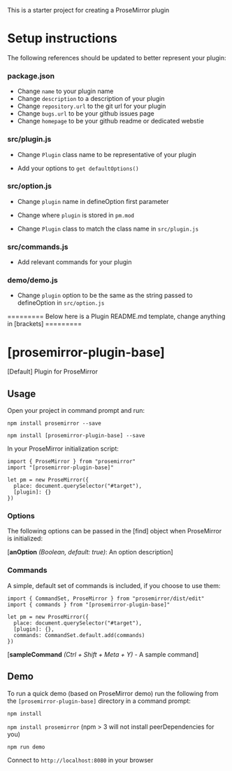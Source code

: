 This is a starter project for creating a ProseMirror plugin

# Setup instructions

The following references should be updated to better represent your plugin:


### package.json

- Change `name` to your plugin name
- Change `description` to a description of your plugin
- Change `repository.url` to the git url for your plugin
- Change `bugs.url` to be your github issues page
- Change `homepage` to be your github readme or dedicated webstie



### src/plugin.js

- Change `Plugin` class name to be representative of your plugin

- Add your options to `get defaultOptions()`


### src/option.js

- Change `plugin` name in defineOption first parameter

- Change where `plugin` is stored in `pm.mod`

- Change `Plugin` class to match the class name in `src/plugin.js`


### src/commands.js

- Add relevant commands for your plugin



### demo/demo.js

- Change `plugin` option to be the same as the string passed to defineOption in `src/option.js`



========= Below here is a Plugin README.md template, change anything in [brackets] =========


# [prosemirror-plugin-base]
[Default] Plugin for ProseMirror


## Usage

Open your project in command prompt and run:

`npm install prosemirror --save`

`npm install [prosemirror-plugin-base] --save`


In your ProseMirror initialization script:

```
import { ProseMirror } from "prosemirror"
import "[prosemirror-plugin-base]"

let pm = new ProseMirror({
  place: document.querySelector("#target"),
  [plugin]: {}
})
```


### Options

The following options can be passed in the [find] object when ProseMirror is initialized:

[**anOption** *(Boolean, default: true)*: An option description]


### Commands

A simple, default set of commands is included, if you choose to use them:

```
import { CommandSet, ProseMirror } from "prosemirror/dist/edit"
import { commands } from "[prosemirror-plugin-base]"

let pm = new ProseMirror({
  place: document.querySelector("#target"),
  [plugin]: {},
  commands: CommandSet.default.add(commands)
})
```

[**sampleCommand** *(Ctrl + Shift + Meta + Y)* - A sample command]


## Demo

To run a quick demo (based on ProseMirror demo) run the following from the `[prosemirror-plugin-base]` directory in a command prompt:

`npm install`

`npm install prosemirror` (npm > 3 will not install peerDependencies for you)

`npm run demo`

Connect to `http://localhost:8080` in your browser
